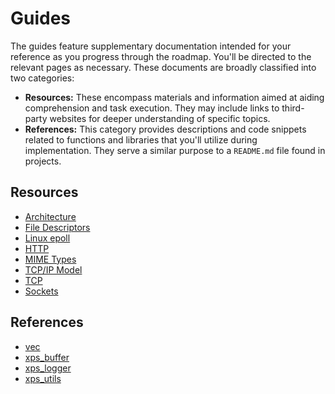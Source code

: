 # Guides

The guides feature supplementary documentation intended for your reference as you progress through the roadmap. You'll be directed to the relevant pages as necessary. These documents are broadly classified into two categories:

- **Resources:** These encompass materials and information aimed at aiding comprehension and task execution. They may include links to third-party websites for deeper understanding of specific topics.
- **References:** This category provides descriptions and code snippets related to functions and libraries that you'll utilize during implementation. They serve a similar purpose to a `README.md` file found in projects.

## Resources

- [Architecture](/guides/resources/architecture)
- [File Descriptors](/guides/resources/file-descriptors)
- [Linux epoll](/guides/resources/introduction-to-linux-epoll)
- [HTTP](/guides/resources/http)
- [MIME Types](/guides/resources/mime-types)
- [TCP/IP Model](/guides/resources/tcp-ip-model)
- [TCP](/guides/resources/tcp)
- [Sockets](/guides/resources/sockets)
<!-- - [Internet Protocol (IP)](/guides/resources/ip)  -->

## References

- [vec](/guides/references/vec)
- [xps_buffer](/guides/references/xps_buffer)
- [xps_logger](/guides/references/xps_logger)
- [xps_utils](/guides/references/xps_utils)
